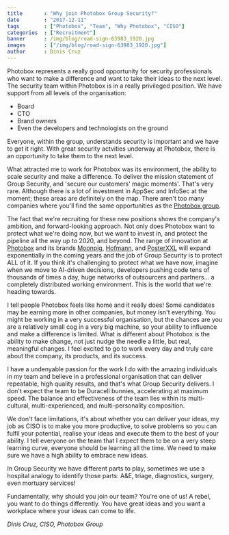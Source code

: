 ```yaml
---
title       : "Why join Photobox Group Security?"
date        : "2017-12-11"
tags        : ["Photobox", "Team", "Why Photobox", "CISO"]
categories  : ["Recruitment"]
banner      : /img/blog/road-sign-63983_1920.jpg
images      : ["/img/blog/road-sign-63983_1920.jpg"]
author      : Dinis Cruz
---
```


Photobox represents a really good opportunity for security professionals who want to make a difference and want to take their ideas to the next level. The security team within Photobox is in a really privileged position. We have support from all levels of the organisation:

  - Board
  - CTO
  - Brand owners
  - Even the developers and technologists on the ground
  
Everyone, within the group, understands security is important and we have to get it right. With great security actvities underway at Photobox, there is an opportunity to take them to the next level.

What attracted me to work for Photobox was its environment, the ability to scale security and make a difference. To deliver the mission statement of Group Security, and 'secure our customers' magic moments'. That's very rare. Although there is a lot of investment in AppSec and InfoSec at the moment; these areas are definitely on the map. There aren't too many companies where you'll find the same opportunities as the [Photobox group](http://group.photobox.com). 

The fact that we're recruiting for these new positions shows the company's ambition, and forward-looking approach. Not only does Photobox want to protect what we're doing now, but we want to invest in, and protect the pipeline all the way up to 2020, and beyond. The range of innovation at [Photobox](https://www.photobox.co.uk) and its brands [Moonpig](https://www.moonpig.com), [Hofmann](https://www.hofmann.es), and [PosterXXL](https://www.posterxxl.de) will expand exponentially in the coming years and the job of Group Security is to protect ALL of it. If you think it's challenging to protect what we have now, imagine when we move to AI-driven decisions, developers pushing code tens of thousands of times a day, huge networks of outsourcers and partners... a completely distributed working environment. This is the world that we're heading towards. 

I tell people Photobox feels like home and it really does! Some candidates may be earning more in other companies, but money isn't everything. You might be working in a very successful organisation, but the chances are you are a relatively small cog in a very big machine, so your ability to influence and make a difference is limited. What is different about Photobox is the ability to make change, not just nudge the needle a little, but real, meaningful changes. I feel excited to go to work every day and truly care about the company, its products, and its success. 

I have a undenyable passion for the work I do with the amazing individuals in my team and believe in a professional organisation that can deliver repeatable, high quality results, and that's what Group Security delivers. I don't expect the team to be Duracell bunnies, accelerating at maximum speed. The balance and effectiveness of the team lies within its multi-cultural, multi-experienced, and multi-personality composition.  

We don't face limitations, it's about whether you can deliver your ideas, my job as CISO is to make you more productive, to solve problems so you can fulfil your potential, realise your ideas and execute them to the best of your ability. I tell everyone on the team that I expect them to be on a very steep learning curve, everyone should be learning all the time. We need to make sure we have a high ability to embrace new ideas. 

In Group Security we have different parts to play, sometimes we use a hospital analogy to identify those parts: A&E, triage, diagnostics, surgery, even mortuary services!

Fundamentally, why should you join our team? You're one of us! A rebel, you want to do things differently. You have great ideas and you want a workplace where your ideas can come to life. 

*Dinis Cruz, CISO, Photobox Group*
